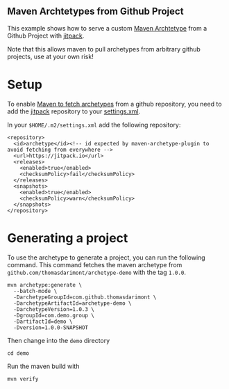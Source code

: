 Maven Archtetypes from Github Project
---

This example shows how to serve a custom [Maven Archtetype](https://maven.apache.org/archetype/maven-archetype-plugin/index.html) from a Github Project with [jitpack](https://jitpack.io/).

Note that this allows maven to pull archetypes from arbitrary github projects, use at your own risk!

# Setup

To enable [Maven to fetch archetypes](https://maven.apache.org/archetype/maven-archetype-plugin/archetype-repository.html) from a github repository, you need to add the [jitpack](https://jitpack.io/) repository to your [settings.xml](https://maven.apache.org/settings.html).

In your `$HOME/.m2/settings.xml` add the following repository:
```
<repository>
  <id>archetype</id><!-- id expected by maven-archetype-plugin to avoid fetching from everywhere -->
  <url>https://jitpack.io</url>
  <releases>
    <enabled>true</enabled>
    <checksumPolicy>fail</checksumPolicy>
  </releases>
  <snapshots>
    <enabled>true</enabled>
    <checksumPolicy>warn</checksumPolicy>
  </snapshots>
</repository>
```

# Generating a project

To use the archetype to generate a project, you can run the following command.
This command fetches the maven archetype from `github.com/thomasdarimont/archetype-demo` with the tag `1.0.0`.

```
mvn archetype:generate \
  --batch-mode \
  -DarchetypeGroupId=com.github.thomasdarimont \
  -DarchetypeArtifactId=archetype-demo \
  -DarchetypeVersion=1.0.3 \
  -DgroupId=com.demo.group \
  -DartifactId=demo \
  -Dversion=1.0.0-SNAPSHOT
```

Then change into the `demo` directory
```
cd demo
```

Run the maven build with
```
mvn verify
```
